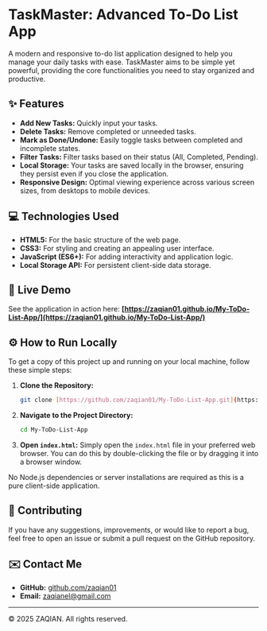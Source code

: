 # TaskMaster: Advanced To-Do List App

 A modern and responsive to-do list application designed to help you manage your daily tasks with ease. TaskMaster aims to be simple yet powerful, providing the core functionalities you need to stay organized and productive.

## ✨ Features

* **Add New Tasks:** Quickly input your tasks.
* **Delete Tasks:** Remove completed or unneeded tasks.
* **Mark as Done/Undone:** Easily toggle tasks between completed and incomplete states.
* **Filter Tasks:** Filter tasks based on their status (All, Completed, Pending).
* **Local Storage:** Your tasks are saved locally in the browser, ensuring they persist even if you close the application.
* **Responsive Design:** Optimal viewing experience across various screen sizes, from desktops to mobile devices.

## 💻 Technologies Used

* **HTML5:** For the basic structure of the web page.
* **CSS3:** For styling and creating an appealing user interface.
* **JavaScript (ES6+):** For adding interactivity and application logic.
* **Local Storage API:** For persistent client-side data storage.

## 🚀 Live Demo

See the application in action here:
**[https://zaqian01.github.io/My-ToDo-List-App/](https://zaqian01.github.io/My-ToDo-List-App/)**

## ⚙️ How to Run Locally

To get a copy of this project up and running on your local machine, follow these simple steps:

1.  **Clone the Repository:**
    ```bash
    git clone [https://github.com/zaqian01/My-ToDo-List-App.git](https://github.com/zaqian01/My-ToDo-List-App.git)
    ```
2.  **Navigate to the Project Directory:**
    ```bash
    cd My-ToDo-List-App
    ```
3.  **Open `index.html`:**
    Simply open the `index.html` file in your preferred web browser. You can do this by double-clicking the file or by dragging it into a browser window.

No Node.js dependencies or server installations are required as this is a pure client-side application.

## 🤝 Contributing

If you have any suggestions, improvements, or would like to report a bug, feel free to open an issue or submit a pull request on the GitHub repository.

## ✉️ Contact Me

* **GitHub:** [github.com/zaqian01](https://github.com/zaqian01)
* **Email:** [zaqianel@gmail.com](mailto:zaqianel@gmail.com)

---

© 2025 ZAQIAN. All rights reserved.
